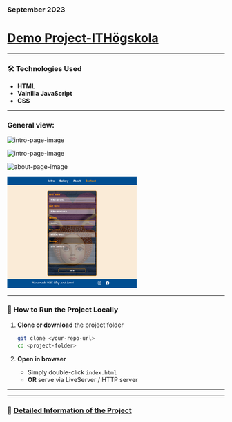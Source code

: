 ### September 2023

# [Demo Project-ITHögskola ](http://studentiths.se/ursula-vallejo)

---

### 🛠️ Technologies Used

- **HTML**
- **Vainilla JavaScript**
- **CSS**

---

### General view:

<img
  src="documentation/introPageView.png"
  alt="intro-page-image"
  width="300"
/>

<img
  src="documentation/galleryPageView.png"
  alt="intro-page-image"
  width="300"
/>

<img
  src="documentation/aboutPageView.png"
  alt="about-page-image"
  width="300"
/>

<img
  src="documentation/contactPageView.png"
  alt="intro-page-image"
  width="300"
/>

---

### 🚀 How to Run the Project Locally

1. **Clone or download** the project folder

   ```bash
   git clone <your-repo-url>
   cd <project-folder>
   ```

2. **Open in browser**

   - Simply double-click `index.html`
   - **OR** serve via LiveServer / HTTP server

---

---

### 📄 [Detailed Information of the Project](Detail_Info.md)

